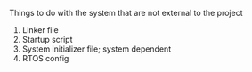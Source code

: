 Things to do with the system that are not external to the project

1. Linker file
2. Startup script
3. System initializer file; system dependent
4. RTOS config
